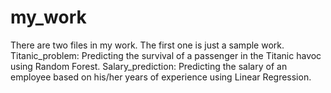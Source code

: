 # my_work 
There are two files in my work. The first one is just a sample work.
Titanic_problem: Predicting the survival of a passenger in the Titanic havoc using Random Forest.
Salary_prediction: Predicting the salary of an employee based on his/her years of experience using Linear Regression.
